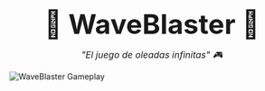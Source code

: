 <div align="center">
  <span>
    <font size="7">🚀<strong> WaveBlaster </strong>🚀</font>
    <p>
      <font size="3"><em> "El juego de oleadas infinitas" 🎮 </em></font>
    </p>
  </span>
    
</div>


<div align="">
  <img src="/WaveBlaster_GamePlay.gif" alt="WaveBlaster Gameplay" />
</div>


